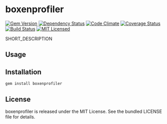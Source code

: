 boxenprofiler
=========

[![Gem Version](https://img.shields.io/gem/v/boxenprofiler.svg)](https://rubygems.org/gems/boxenprofiler)
[![Dependency Status](https://img.shields.io/gemnasium/akerl/boxenprofiler.svg)](https://gemnasium.com/akerl/boxenprofiler)
[![Code Climate](https://img.shields.io/codeclimate/github/akerl/boxenprofiler.svg)](https://codeclimate.com/github/akerl/boxenprofiler)
[![Coverage Status](https://img.shields.io/coveralls/akerl/boxenprofiler.svg)](https://coveralls.io/r/akerl/boxenprofiler)
[![Build Status](https://img.shields.io/travis/akerl/boxenprofiler.svg)](https://travis-ci.org/akerl/boxenprofiler)
[![MIT Licensed](https://img.shields.io/badge/license-MIT-green.svg)](https://tldrlegal.com/license/mit-license)

SHORT_DESCRIPTION

## Usage

## Installation

    gem install boxenprofiler

## License

boxenprofiler is released under the MIT License. See the bundled LICENSE file for details.

